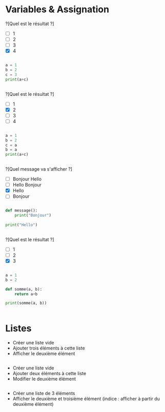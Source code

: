 # Variables & Assignation

?[Quel est le résultat ?]
-[ ] 1
-[ ] 2
-[ ] 3
-[X] 4

```python runnable

a = 1
b = 2
c = 3
print(a+c)
    
```

?[Quel est le résultat ?]
-[ ] 1
-[X] 2
-[ ] 3
-[ ] 4

```python runnable

a = 1
b = 2
c = a
b = a
print(a+c)
    
```

?[Quel message va s'afficher ?]
-[ ] Bonjour Hello
-[ ] Hello Bonjour
-[X] Hello
-[ ] Bonjour

```python runnable

def message():
    print("Bonjour")
    
print("Hello")
    
```

?[Quel est le résultat ?]
-[ ] 1
-[ ] 2
-[X] 3

```python runnable

a = 1
b = 2

def somme(a, b):
    return a+b

print(somme(a, b))
    
```

# Listes

- Créer une liste vide
- Ajouter trois éléments à cette liste
- Afficher le deuxième élément

```python runnable


```

- Créer une liste vide
- Ajouter deux éléments à cette liste
- Modifier le deuxième élément

```python runnable


```

- Créer une liste de 3 éléments
- Afficher le deuxième et troisième élément
(indice : afficher à partir du deuxième élément)

```python runnable

```

